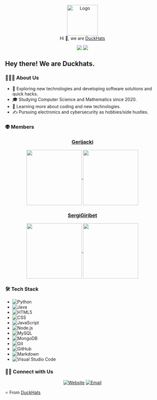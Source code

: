 <p align="center">
  <img src="https://github.com/DuckHats.png" width="100" alt="Logo"/><br/>
  Hi 👋, we are <a href="https://github.com/DuckHats">DuckHats</a>
</p>

<p align="center">
    <a href="https://github.com/DuckHats/stargazers"><img src="https://img.shields.io/github/stars/DuckHats/DuckHats.github.io?colorA=363a4f&colorB=b7bdf8&style=for-the-badge"></a>
    <a href="https://github.com/DuckHats/DuckHats.github.io/contributors"><img src="https://img.shields.io/github/contributors/DuckHats/DuckHats.github.io?colorA=363a4f&colorB=a6da95&style=for-the-badge"></a>
</p>

## Hey there! We are Duckhats.

### 👨🏻‍💻 About Us
- 🤔 Exploring new technologies and developing software solutions and quick hacks.
- 🎓 Studying Computer Science and Mathematics since 2020.
- 🌱 Learning more about coding and new technologies.
- ✍️ Pursuing electronics and cybersecurity as hobbies/side hustles.

### 👽 Members
<div align="center">
    <h3><a href="https://github.com/Gerijacki">Gerijacki</a></h3>
    <a href="https://github.com/Gerijacki">
        <img align="center" src="http://github-profile-summary-cards.vercel.app/api/cards/stats?username=Gerijacki&theme=2077" height="180em" />
        <img align="center" src="http://github-profile-summary-cards.vercel.app/api/cards/most-commit-language?username=Gerijacki&theme=2077" height="180em" />
    </a>
</div>

<div align="center">
    <h3><a href="https://github.com/SergiGiribet">SergiGiribet</a></h3>
    <a href="https://github.com/SergiGiribet">
        <img align="center" src="http://github-profile-summary-cards.vercel.app/api/cards/stats?username=SergiGiribet&theme=radical" height="180em" />
        <img align="center" src="http://github-profile-summary-cards.vercel.app/api/cards/most-commit-language?username=SergiGiribet&theme=radical" height="180em" />
    </a>
</div>

### 🛠 Tech Stack
- ![Python](https://img.shields.io/badge/-Python-333333?style=flat&logo=python)
- ![Java](https://img.shields.io/badge/-Java-333333?style=flat&logo=Java&logoColor=007396)
- ![HTML5](https://img.shields.io/badge/-HTML5-333333?style=flat&logo=HTML5)
- ![CSS](https://img.shields.io/badge/-CSS-333333?style=flat&logo=CSS3&logoColor=1572B6)
- ![JavaScript](https://img.shields.io/badge/-JavaScript-333333?style=flat&logo=javascript)
- ![Node.js](https://img.shields.io/badge/-Node.js-333333?style=flat&logo=node.js)
- ![MySQL](https://img.shields.io/badge/-MySQL-333333?style=flat&logo=mysql)
- ![MongoDB](https://img.shields.io/badge/-MongoDB-333333?style=flat&logo=mongodb)
- ![Git](https://img.shields.io/badge/-Git-333333?style=flat&logo=git)
- ![GitHub](https://img.shields.io/badge/-GitHub-333333?style=flat&logo=github)
- ![Markdown](https://img.shields.io/badge/-Markdown-333333?style=flat&logo=markdown)
- ![Visual Studio Code](https://img.shields.io/badge/-Visual%20Studio%20Code-333333?style=flat&logo=visual-studio-code&logoColor=007ACC)

### 🤝🏻 Connect with Us
<p align="center">
    <a href="https://DuckHats.github.io"><img alt="Website" src="https://img.shields.io/badge/Website-www.DuckHats.github.io-blue?style=flat-square&logo=google-chrome"></a>
    <a href="mailto:duck4hats@gmail.com"><img alt="Email" src="https://img.shields.io/badge/Email-duck4hats@gmail.com-blue?style=flat-square&logo=gmail"></a>
</p>

⭐️ From [DuckHats](https://github.com/DuckHats)
